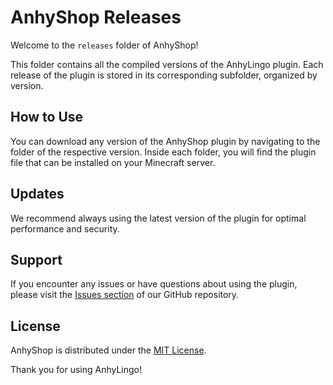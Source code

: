 # AnhyShop Releases

Welcome to the `releases` folder of AnhyShop!

This folder contains all the compiled versions of the AnhyLingo plugin. Each release of the plugin is stored in its corresponding subfolder, organized by version.

## How to Use

You can download any version of the AnhyShop plugin by navigating to the folder of the respective version. Inside each folder, you will find the plugin file that can be installed on your Minecraft server.

## Updates

We recommend always using the latest version of the plugin for optimal performance and security.

## Support

If you encounter any issues or have questions about using the plugin, please visit the [Issues section](https://github.com/AnhyDev/AnhyShop/issues) of our GitHub repository.

## License

AnhyShop is distributed under the [MIT License](https://github.com/AnhyDev/AnhyShop/blob/main/LICENSE).

Thank you for using AnhyLingo!

